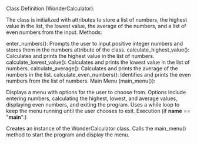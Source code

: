 Class Definition (WonderCalculator):

The class is initialized with attributes to store a list of numbers, the highest value in the list, the lowest value, the average of the numbers, and a list of even numbers from the input.
Methods:

enter_numbers(): Prompts the user to input positive integer numbers and stores them in the numbers attribute of the class.
calculate_highest_value(): Calculates and prints the highest value in the list of numbers.
calculate_lowest_value(): Calculates and prints the lowest value in the list of numbers.
calculate_average(): Calculates and prints the average of the numbers in the list.
calculate_even_numbers(): Identifies and prints the even numbers from the list of numbers.
Main Menu (main_menu()):

Displays a menu with options for the user to choose from.
Options include entering numbers, calculating the highest, lowest, and average values, displaying even numbers, and exiting the program.
Uses a while loop to keep the menu running until the user chooses to exit.
Execution (if __name__ == "__main__":)

Creates an instance of the WonderCalculator class.
Calls the main_menu() method to start the program and display the menu.
